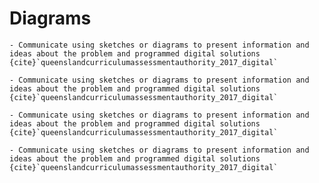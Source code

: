 # Diagrams

```{admonition} Unit 1 subject matter covered:
- Communicate using sketches or diagrams to present information and ideas about the problem and programmed digital solutions
{cite}`queenslandcurriculumassessmentauthority_2017_digital`
```

```{admonition} Unit 2 subject matter covered:
- Communicate using sketches or diagrams to present information and ideas about the problem and programmed digital solutions
{cite}`queenslandcurriculumassessmentauthority_2017_digital`
```

```{admonition} Unit 3 subject matter covered:
- Communicate using sketches or diagrams to present information and ideas about the problem and programmed digital solutions
{cite}`queenslandcurriculumassessmentauthority_2017_digital`
```

```{admonition} Unit 4 subject matter covered:
- Communicate using sketches or diagrams to present information and ideas about the problem and programmed digital solutions
{cite}`queenslandcurriculumassessmentauthority_2017_digital`
```